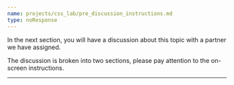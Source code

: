 ```yaml
---
name: projects/css_lab/pre_discussion_instructions.md
type: noResponse
---
```


In the next section, you will have a discussion about this topic with a partner we have assigned.

The discussion is broken into two sections, please pay attention to the on-screen instructions.

---

